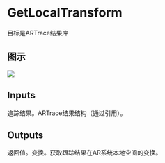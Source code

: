 # GetLocalTransform

目标是ARTrace结果库

## 图示

![]($-20221218-17575181.png)

## Inputs

追踪结果。ARTrace结果结构（通过引用）。 

## Outputs

返回值。变换。获取跟踪结果在AR系统本地空间的变换。
